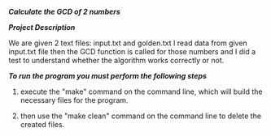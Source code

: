___Calculate the GCD of 2 numbers___

___Project Description___

We are given 2 text files: input.txt and golden.txt
I read data from given input.txt file
then the GCD function is called for those numbers
and I did a test to understand whether the algorithm works correctly or not.

___To run the program you must perform the following steps___

1. execute the "make" command on the command line,
which will build the necessary files for the program. 

2. then use the "make clean" command on the command line
to delete the created files.

